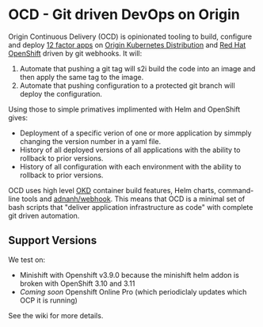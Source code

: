 # OCD - Git driven DevOps on Origin

Origin Continuous Delivery (OCD) is opinionated tooling to build, configure and deploy [12 factor apps](http://12factor.net) on [Origin Kubernetes Distribution](https://okd.io) and [Red Hat OpenShift](https://www.openshift.com) driven by git webhooks. It will:

 1. Automate that pushing a git tag will s2i build the code into an image and then apply the same tag to the image. 
 1. Automate that pushing configuration to a protected git branch will deploy the configuration.

Using those to simple primatives implimented with Helm and OpenShift gives:

 * Deployment of a specific verion of one or more application by simmply changing the version number in a yaml file. 
 * History of all deployed versions of all applications with the ability to rollback to prior versions.
 * History of all configuration with each environment with the ability to rollback to prior versions.
 
OCD uses high level [OKD](https://www.okd.io) container build features, Helm charts, command-line tools and [adnanh/webhook](https://github.com/adnanh/webhook). This means that OCD is a minimal set of bash scripts that "deliver application infrastructure as code" with complete git driven automation. 

## Support Versions

We test on: 

 * Minishift with Openshift v3.9.0 because the minishift helm addon is broken with OpenShift 3.10 and 3.11
* *Coming soon* Openshift Online Pro (which periodiclaly updates which OCP it is running)
 
See the wiki for more details. 
